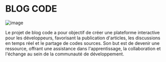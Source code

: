 # BLOG CODE
![image](https://github.com/pat13310/blogcode/assets/122201455/49c21cb9-5ba8-4b3f-8560-ec98b7220014)

Le projet de blog code a pour objectif de créer une plateforme interactive pour les développeurs, favorisant la publication d'articles, 
les discussions en temps réel et le partage de codes sources. Son but est de devenir une ressource, offrant une assistance dans l'apprentissage,
la collaboration et l'échange au sein de la communauté de développement.

